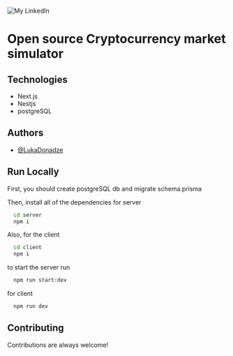 ![My LinkedIn](https://www.linkpicture.com/q/logo_437.png)
# Open source Cryptocurrency market simulator





## Technologies
- Next.js
- Nestjs
- postgreSQL



## Authors

- [@LukaDonadze](https://www.linkedin.com/in/lukacho/)


## Run Locally


First, you should create postgreSQL db and migrate schema.prisma

Then, install all of the dependencies for server 
```bash
  cd server
  npm i
```

Also, for the client

```bash
  cd client
  npm i
```

to start the server run

```bash
  npm run start:dev
```
for client

```bash
  npm run dev
```


## Contributing

Contributions are always welcome!


